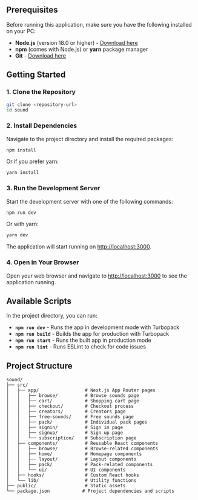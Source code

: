 ## Prerequisites

Before running this application, make sure you have the following installed on your PC:

- **Node.js** (version 18.0 or higher) - [Download here](https://nodejs.org/)
- **npm** (comes with Node.js) or **yarn** package manager
- **Git** - [Download here](https://git-scm.com/)

## Getting Started

### 1. Clone the Repository

```bash
git clone <repository-url>
cd sound
```

### 2. Install Dependencies

Navigate to the project directory and install the required packages:

```bash
npm install
```

Or if you prefer yarn:

```bash
yarn install
```

### 3. Run the Development Server

Start the development server with one of the following commands:

```bash
npm run dev
```

Or with yarn:

```bash
yarn dev
```

The application will start running on [http://localhost:3000](http://localhost:3000).

### 4. Open in Your Browser

Open your web browser and navigate to [http://localhost:3000](http://localhost:3000) to see the application running.

## Available Scripts

In the project directory, you can run:

- **`npm run dev`** - Runs the app in development mode with Turbopack
- **`npm run build`** - Builds the app for production with Turbopack
- **`npm run start`** - Runs the built app in production mode
- **`npm run lint`** - Runs ESLint to check for code issues

## Project Structure

```
sound/
├── src/
│   ├── app/                 # Next.js App Router pages
│   │   ├── browse/          # Browse sounds page
│   │   ├── cart/            # Shopping cart page
│   │   ├── checkout/        # Checkout process
│   │   ├── creators/        # Creators page
│   │   ├── free-sounds/     # Free sounds page
│   │   ├── pack/            # Individual pack pages
│   │   ├── signin/          # Sign in page
│   │   ├── signup/          # Sign up page
│   │   └── subscription/    # Subscription page
│   ├── components/          # Reusable React components
│   │   ├── browse/          # Browse-related components
│   │   ├── home/            # Homepage components
│   │   ├── layout/          # Layout components
│   │   ├── pack/            # Pack-related components
│   │   └── ui/              # UI components
│   ├── hooks/               # Custom React hooks
│   └── lib/                 # Utility functions
├── public/                  # Static assets
└── package.json            # Project dependencies and scripts
```
